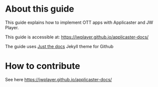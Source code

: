 # About this guide
This guide explains how to implement OTT apps with Applicaster and JW Player.

This guide is accessible at: https://jwplayer.github.io/applicaster-docs/

The guide uses [Just the docs](https://just-the-docs.github.io/just-the-docs) Jekyll theme for Github

# How to contribute
See here https://jwplayer.github.io/applicaster-docs/
